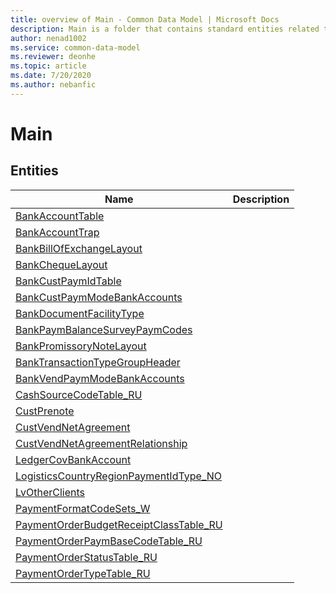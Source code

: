 ```yaml
---
title: overview of Main - Common Data Model | Microsoft Docs
description: Main is a folder that contains standard entities related to the Common Data Model.
author: nenad1002
ms.service: common-data-model
ms.reviewer: deonhe
ms.topic: article
ms.date: 7/20/2020
ms.author: nebanfic
---
```


# Main


## Entities

|Name|Description|
|---|---|
|[BankAccountTable](BankAccountTable.md)||
|[BankAccountTrap](BankAccountTrap.md)||
|[BankBillOfExchangeLayout](BankBillOfExchangeLayout.md)||
|[BankChequeLayout](BankChequeLayout.md)||
|[BankCustPaymIdTable](BankCustPaymIdTable.md)||
|[BankCustPaymModeBankAccounts](BankCustPaymModeBankAccounts.md)||
|[BankDocumentFacilityType](BankDocumentFacilityType.md)||
|[BankPaymBalanceSurveyPaymCodes](BankPaymBalanceSurveyPaymCodes.md)||
|[BankPromissoryNoteLayout](BankPromissoryNoteLayout.md)||
|[BankTransactionTypeGroupHeader](BankTransactionTypeGroupHeader.md)||
|[BankVendPaymModeBankAccounts](BankVendPaymModeBankAccounts.md)||
|[CashSourceCodeTable_RU](CashSourceCodeTable_RU.md)||
|[CustPrenote](CustPrenote.md)||
|[CustVendNetAgreement](CustVendNetAgreement.md)||
|[CustVendNetAgreementRelationship](CustVendNetAgreementRelationship.md)||
|[LedgerCovBankAccount](LedgerCovBankAccount.md)||
|[LogisticsCountryRegionPaymentIdType_NO](LogisticsCountryRegionPaymentIdType_NO.md)||
|[LvOtherClients](LvOtherClients.md)||
|[PaymentFormatCodeSets_W](PaymentFormatCodeSets_W.md)||
|[PaymentOrderBudgetReceiptClassTable_RU](PaymentOrderBudgetReceiptClassTable_RU.md)||
|[PaymentOrderPaymBaseCodeTable_RU](PaymentOrderPaymBaseCodeTable_RU.md)||
|[PaymentOrderStatusTable_RU](PaymentOrderStatusTable_RU.md)||
|[PaymentOrderTypeTable_RU](PaymentOrderTypeTable_RU.md)||
